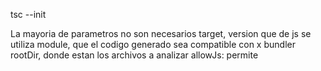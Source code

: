 tsc --init

La mayoria de parametros no son necesarios
target, version que de js se utiliza
module, que el codigo generado sea compatible con x bundler
rootDir, donde estan los archivos a analizar
allowJs: permite 